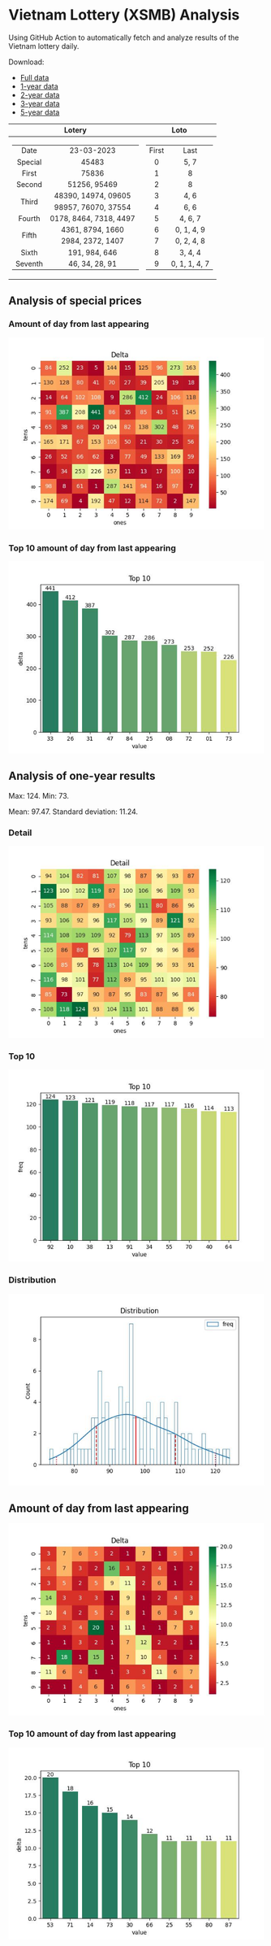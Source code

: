 # Vietnam Lottery (XSMB) Analysis

Using GitHub Action to automatically fetch and analyze results of the Vietnam lottery daily.

Download:

* [Full data](https://raw.githubusercontent.com/khiemdoan/vietnam-lottery-xsmb-analysis/main/results/xsmb.csv)
* [1-year data](https://raw.githubusercontent.com/khiemdoan/vietnam-lottery-xsmb-analysis/main/results/xsmb_1_year.csv)
* [2-year data](https://raw.githubusercontent.com/khiemdoan/vietnam-lottery-xsmb-analysis/main/results/xsmb_2_year.csv)
* [3-year data](https://raw.githubusercontent.com/khiemdoan/vietnam-lottery-xsmb-analysis/main/results/xsmb_3_year.csv)
* [5-year data](https://raw.githubusercontent.com/khiemdoan/vietnam-lottery-xsmb-analysis/main/results/xsmb_5_year.csv)

| Lotery      | Loto |
| :-----------: | :-----------: |
| <table><tr><td>Date</td><td>23-03-2023</td></tr><tr><td>Special</td><td>45483</td></tr><tr><td>First</td><td>75836</td></tr><tr><td>Second</td><td>51256, 95469</td></tr><tr><td rowspan="2">Third</td><td>48390, 14974, 09605</td></tr><tr><td>98957, 76070, 37554</td></tr><tr><td>Fourth</td><td>0178, 8464, 7318, 4497</td></tr><tr><td rowspan="2">Fifth</td><td>4361, 8794, 1660</td></tr><tr><td>2984, 2372, 1407</td></tr><tr><td>Sixth</td><td>191, 984, 646</td></tr><tr><td>Seventh</td><td>46, 34, 28, 91</td></tr></table> | <table><tr><td>First</td><td>Last</td></tr><tr><td>0</td><td>5, 7</td></tr><tr><td>1</td><td>8</td></tr><tr><td>2</td><td>8</td></tr><tr><td>3</td><td>4, 6</td></tr><tr><td>4</td><td>6, 6</td></tr><tr><td>5</td><td>4, 6, 7</td></tr><tr><td>6</td><td>0, 1, 4, 9</td></tr><tr><td>7</td><td>0, 2, 4, 8</td></tr><tr><td>8</td><td>3, 4, 4</td></tr><tr><td>9</td><td>0, 1, 1, 4, 7</td></tr></table> |


<h2>Analysis of special prices</h2>

<h3>Amount of day from last appearing</h3>

![Delta](images/special_delta.jpg)

<h3>Top 10 amount of day from last appearing</h3>

![Delta top 10](images/special_delta_top_10.jpg)

<h2>Analysis of one-year results</h2>

Max: 124. Min: 73.

Mean: 97.47. Standard deviation: 11.24.

<h3>Detail</h3>

![Detail](images/heatmap.jpg)

<h3>Top 10</h3>

![Top 10](images/top-10.jpg)

<h3>Distribution</h3>

![Distribution](images/distribution.jpg)

<h2>Amount of day from last appearing</h2>

![Delta](images/delta.jpg)

<h3>Top 10 amount of day from last appearing</h3>

![Delta top 10](images/delta_top_10.jpg)